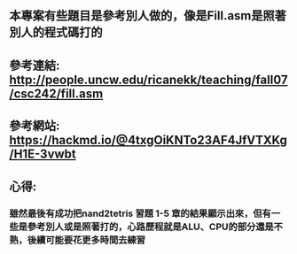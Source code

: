 ## 本專案有些題目是參考別人做的，像是Fill.asm是照著別人的程式碼打的

## 參考連結: http://people.uncw.edu/ricanekk/teaching/fall07/csc242/fill.asm

## 參考網站: https://hackmd.io/@4txgOiKNTo23AF4JfVTXKg/H1E-3vwbt


## 心得:

### 雖然最後有成功把nand2tetris 習題 1-5 章的結果顯示出來，但有一些是參考別人或是照著打的，心路歷程就是ALU、CPU的部分還是不熟，後續可能要花更多時間去練習
